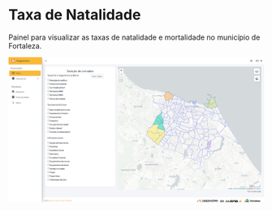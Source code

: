 # Taxa de Natalidade

Painel para visualizar as taxas de natalidade e mortalidade no município de Fortaleza.

[![Dashboard](www/screenshot.png)](https://yaj5ka-r0mulo-andrade0da0silva.shinyapps.io/Indicadores_vulnerabilidade_previo/)
